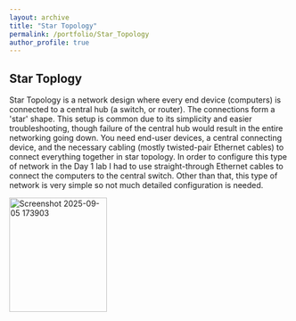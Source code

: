 ```yaml
---
layout: archive
title: "Star Topology"
permalink: /portfolio/Star_Topology
author_profile: true
---
```


Star Toplogy
--
Star Topology is a network design where every end device (computers) is connected to a central hub (a switch, or router). The connections form a 'star' shape. This setup is common due to its simplicity and easier troubleshooting, though failure of the central hub would result in the entire networking going down. 
You need end-user devices, a central connecting device, and the necessary cabling (mostly twisted-pair Ethernet cables) to connect everything together in star topology. In order to configure this type of network in the Day 1 lab I had to use straight-through Ethernet cables to connect the computers to the central switch. Other than that, this type of network is very simple so not much detailed configuration is needed. 

<img width="175" height="205" alt="Screenshot 2025-09-05 173903" src="https://github.com/user-attachments/assets/e2e072da-ece5-4c09-bf51-d1a66a701087" />
